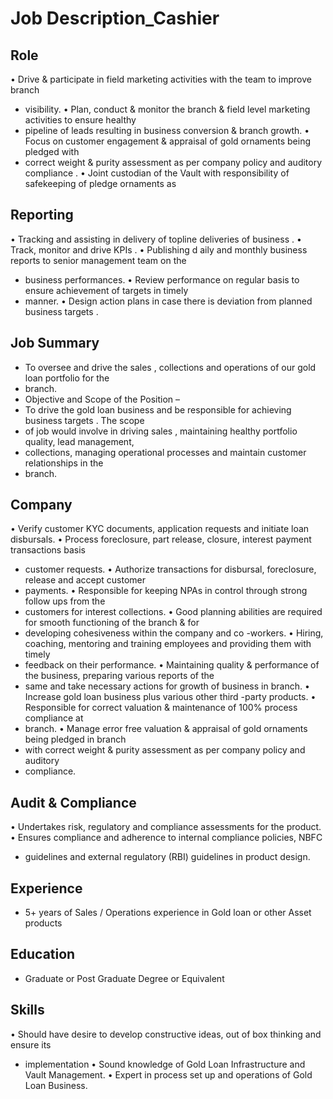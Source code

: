 # Job Description_Cashier

## Role

• Drive & participate in field marketing activities with the team to improve branch
* visibility.
• Plan, conduct & monitor the branch & field level marketing activities to ensure healthy
* pipeline of leads resulting in business conversion & branch growth.
• Focus on customer engagement & appraisal of gold ornaments being pledged with
* correct weight & purity assessment as per company policy and auditory compliance .
• Joint custodian of the Vault with responsibility of safekeeping of pledge ornaments as

## Reporting

• Tracking and assisting in delivery of topline deliveries of business .
• Track, monitor and drive KPIs .
• Publishing d aily and monthly business reports to senior management team on the
* business performances.
• Review performance on regular basis to ensure achievement of targets in timely
* manner.
• Design action plans in case there is deviation from planned business targets .

## Job Summary

* To oversee and drive the sales , collections  and operations of our gold loan portfolio for the
* branch.
* Objective and Scope of the Position –
* To drive the gold loan business  and be responsible for achieving business targets . The scope
* of job would involve in driving sales , maintaining healthy portfolio quality, lead management,
* collections, managing operational processes and  maintain customer relationships in the
* branch.

## Company

• Verify customer KYC documents, application requests and initiate loan disbursals.
• Process foreclosure, part release, closure, interest payment transactions basis
* customer requests.
• Authorize transactions for disbursal, foreclosure, release and accept customer
* payments.
• Responsible for keeping NPAs in control through strong follow ups from the
* customers for interest collections.
• Good planning abilities are required for smooth functioning of the branch & for
* developing cohesiveness within the company and co -workers.
• Hiring, coaching, mentoring and training employees and providing them with timely
* feedback on their performance.
• Maintaining quality & performance of the business, preparing various reports of the
* same and take necessary actions for growth of business in branch.
• Increase gold loan business plus various other third -party products.
• Responsible for correct valuation & maintenance of 100% process compliance at
* branch.
• Manage error free valuation & appraisal of gold ornaments being pledged in branch
* with correct weight & purity assessment as per company policy and auditory
* compliance.

## Audit & Compliance

• Undertakes risk, regulatory and compliance assessments for the product.
• Ensures compliance and adherence to internal compliance policies, NBFC
* guidelines and external regulatory (RBI) guidelines in product design.

## Experience

* 5+ years of Sales / Operations experience in Gold loan  or other Asset products

## Education

* Graduate or Post Graduate Degree or Equivalent

## Skills

• Should have desire to develop constructive ideas, out of box thinking and ensure its
* implementation
• Sound knowledge of Gold Loan Infrastructure and Vault Management.
• Expert in process set up and operations of Gold Loan Business.
